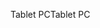 <span data-ttu-id="8c167-101">Tablet PC</span><span class="sxs-lookup"><span data-stu-id="8c167-101">Tablet PC</span></span>